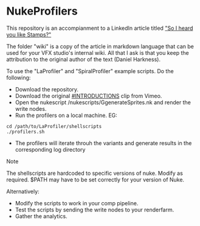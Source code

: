 # NukeProfilers

This repository is an accompianment to a LinkedIn article titled ["So I heard you like Stamps?"](http://link.to.article)

The folder "wiki" is a copy of the article in markdown language that can be used for your VFX studio's internal wiki. All that I ask is that you keep the attribution to the original author of the text (Daniel Harkness).

To use the "LaProfiler" and "SpiralProfiler" example scripts. Do the following:

- Download the repository.
- Download the original [#INTRODUCTIONS](https://vimeo.com/125095515) clip from Vimeo.
- Open the nukescript /nukescripts/GgenerateSprites.nk and render the write nodes.
- Run the profilers on a local machine. EG:
```
cd /path/to/LaProfiler/shellscripts
./profilers.sh
```
- The profilers will iterate throuh the variants and generate results in the corresponding log directory
> [!NOTE]
> The shellscripts are hardcoded to specific versions of nuke. Modify as required. $PATH may have to be set correctly for your version of Nuke.

Alternatively:

- Modify the scripts to work in your comp pipeline.
- Test the scripts by sending the write nodes to your renderfarm.
- Gather the analytics.

